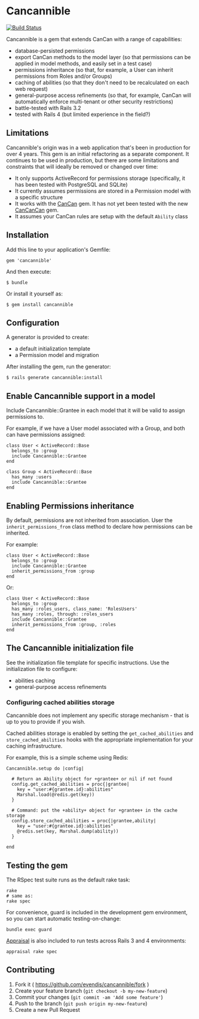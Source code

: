 # Cancannible
[![Build Status](https://travis-ci.org/evendis/cancannible.svg?branch=master)](https://travis-ci.org/evendis/cancannible)

Cancannible is a gem that extends CanCan with a range of capabilities:
* database-persisted permissions
* export CanCan methods to the model layer (so that permissions can be applied in model methods, and easily set in a test case)
* permissions inheritance (so that, for example, a User can inherit permissions from Roles and/or Groups)
* caching of abilities (so that they don't need to be recalculated on each web request)
* general-purpose access refinements (so that, for example, CanCan will automatically enforce multi-tenant or other security restrictions)
* battle-tested with Rails 3.2
* tested with Rails 4 (but limited experience in the field?)

## Limitations
Cancannible's origin was in a web application that's been in production for over 4 years.
This gem is an initial refactoring as a separate component. It continues to be used in production, but
there are some limitations and constraints that will ideally be removed or changed over time:

* It only supports ActiveRecord for permissions storage (specifically, it has been tested with PostgreSQL and SQLite)
* It currently assumes permissions are stored in a Permission model with a specific structure
* It works with the [CanCan](https://github.com/ryanb/cancan) gem. It has not yet been tested with the new [CanCanCan](https://github.com/CanCanCommunity/cancancan) gem.
* It assumes your CanCan rules are setup with the default `Ability` class


## Installation

Add this line to your application's Gemfile:

    gem 'cancannible'

And then execute:

    $ bundle

Or install it yourself as:

    $ gem install cancannible


## Configuration

A generator is provided to create:
* a default initialization template
* a Permission model and migration

After installing the gem, run the generator:

    $ rails generate cancannible:install


## Enable Cancannible support in a model

Include Cancannible::Grantee in each model that it will be valid to assign permissions to.

For example, if we have a User model associated with a Group, and both can have permissions assigned:

    class User < ActiveRecord::Base
      belongs_to :group
      include Cancannible::Grantee
    end

    class Group < ActiveRecord::Base
      has_many :users
      include Cancannible::Grantee
    end


## Enabling Permissions inheritance

By default, permissions are not inherited from association.
User the `inherit_permissions_from` class method to declare how permissions can be inherited.

For example:

    class User < ActiveRecord::Base
      belongs_to :group
      include Cancannible::Grantee
      inherit_permissions_from :group
    end

Or:

    class User < ActiveRecord::Base
      belongs_to :group
      has_many :roles_users, class_name: 'RolesUsers'
      has_many :roles, through: :roles_users
      include Cancannible::Grantee
      inherit_permissions_from :group, :roles
    end


## The Cancannible initialization file

See the initialization file template for specific instructions. Use the initialization file to configure:
* abilities caching
* general-purpose access refinements


### Configuring cached abilities storage

Cancannible does not implement any specific storage mechanism - that is up to you to provide if you wish.

Cached abilities storage is enabled by setting the `get_cached_abilities` and `store_cached_abilities` hooks with
the appropriate implementation for your caching infrastructure.

For example, this is a simple scheme using Redis:

    Cancannible.setup do |config|

      # Return an Ability object for +grantee+ or nil if not found
      config.get_cached_abilities = proc{|grantee|
        key = "user:#{grantee.id}:abilities"
        Marshal.load(@redis.get(key))
      }

      # Command: put the +ability+ object for +grantee+ in the cache storage
      config.store_cached_abilities = proc{|grantee,ability|
        key = "user:#{grantee.id}:abilities"
        @redis.set(key, Marshal.dump(ability))
      }

    end


## Testing the gem

The RSpec test suite runs as the default rake task:

    rake
    # same as:
    rake spec

For convenience, guard is included in the development gem environment, so you can start automatic testing-on-change:

    bundle exec guard

[Appraisal](https://github.com/thoughtbot/appraisal) is also included to run tests across Rails 3 and 4 environments:

    appraisal rake spec


## Contributing

1. Fork it ( https://github.com/evendis/cancannible/fork )
2. Create your feature branch (`git checkout -b my-new-feature`)
3. Commit your changes (`git commit -am 'Add some feature'`)
4. Push to the branch (`git push origin my-new-feature`)
5. Create a new Pull Request
